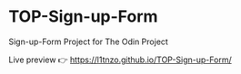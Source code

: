 # TOP-Sign-up-Form
Sign-up-Form Project for The Odin Project

Live preview 👉 https://l1tnzo.github.io/TOP-Sign-up-Form/
